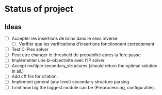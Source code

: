# Status of project

## Ideas

- [ ] Accepter les insertions de brins dans le sens inverse
  - [ ] Verifier que les verifications d'insertions fonctionnent correctement
- [ ] Test C-Plex solver
- [ ] Peut etre changer le threshold de probabilité apres la 1ere passe
- [ ] Implémenter une bi-objectivité avec l'IP solver
- [ ] Accept multiple secondary_structures (should return the optimal solution in all.)
- [ ] Add cff file for citation.
- [ ] Implement general (any level) secondary structure parsing.
- [ ] Limit how big the biggest module can be (Preprocessing, configurable).

